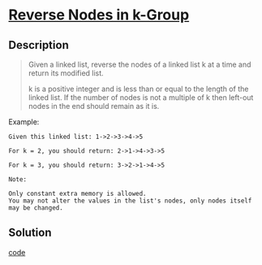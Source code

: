 # [Reverse Nodes in k-Group](https://leetcode.com/problems/reverse-nodes-in-k-group/)

## Description

> Given a linked list, reverse the nodes of a linked list k at a time and return its modified list.
> 
> k is a positive integer and is less than or equal to the length of the linked list. If the number of nodes is not a multiple of k then left-out nodes in the end should remain as it is.

Example:

```
Given this linked list: 1->2->3->4->5

For k = 2, you should return: 2->1->4->3->5

For k = 3, you should return: 3->2->1->4->5

Note:

Only constant extra memory is allowed.
You may not alter the values in the list's nodes, only nodes itself may be changed.

```

## Solution

[code](./reverseNodeKGroup.go)
